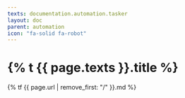 ```yaml
---
texts: documentation.automation.tasker
layout: doc
parent: automation
icon: "fa-solid fa-robot"
---
```


# {% t {{ page.texts }}.title %}

{% tf {{ page.url | remove_first: "/" }}.md %}
